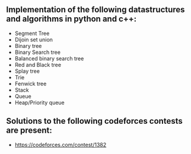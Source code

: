 ## Implementation of the following datastructures and algorithms in python and c++:

* Segment Tree
* Dijoin set union
* Binary tree
* Binary Search tree
* Balanced binary search tree
* Red and Black tree
* Splay tree
* Trie
* Fenwick tree
* Stack
* Queue
* Heap/Priority queue

## Solutions to the following codeforces contests are present:

* https://codeforces.com/contest/1382
